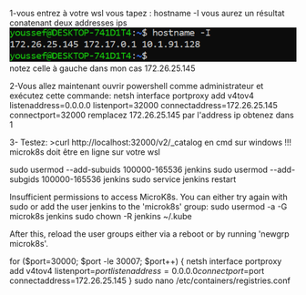 1-vous entrez à votre wsl vous tapez :
    hostname -I
    vous aurez un résultat conatenant deux addresses ips
    ![img.png](img.png)   
    notez celle à gauche dans mon cas 172.26.25.145

2-Vous allez maintenant ouvrir powershell comme administrateur et exécutez cette commande:
     netsh interface portproxy add v4tov4 listenaddress=0.0.0.0 listenport=32000 connectaddress=172.26.25.145 connectport=32000
     remplacez 172.26.25.145 par l'address ip obtenez dans 1

3- Testez: >curl http://localhost:32000/v2/_catalog en cmd sur windows
    !!! microk8s doit être en ligne sur votre wsl


sudo usermod --add-subuids 100000-165536 jenkins
sudo usermod --add-subgids 100000-165536 jenkins
sudo service jenkins restart


Insufficient permissions to access MicroK8s.
You can either try again with sudo or add the user jenkins to the 'microk8s' group:
sudo usermod -a -G microk8s jenkins
sudo chown -R jenkins ~/.kube

After this, reload the user groups either via a reboot or by running 'newgrp microk8s'.


for ($port=30000; $port -le 30007; $port++) {
netsh interface portproxy add v4tov4 listenport=$port listenaddress=0.0.0.0 connectport=$port connectaddress=172.26.25.145
}
sudo nano /etc/containers/registries.conf
